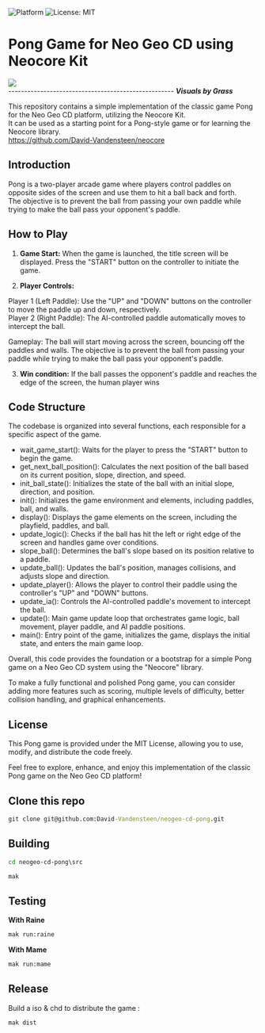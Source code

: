![Platform](https://img.shields.io/badge/platform-%20%7C%20windows-lightgrey) ![License: MIT](https://img.shields.io/badge/License-MIT-green.svg)  

# Pong Game for Neo Geo CD using Neocore Kit  
  
![](https://media.giphy.com/media/mDknOSUEaP0zcI7tzV/giphy.gif)  
---------------------------------------------------- **_Visuals by Grass_**
  

This repository contains a simple implementation of the classic game Pong for the Neo Geo CD platform, utilizing the Neocore Kit.  
It can be used as a starting point for a Pong-style game or for learning the Neocore library.  
https://github.com/David-Vandensteen/neocore  


## Introduction  

Pong is a two-player arcade game where players control paddles on opposite sides of the screen and use them to hit a ball back and forth.  
The objective is to prevent the ball from passing your own paddle while trying to make the ball pass your opponent's paddle.  


## How to Play  

1) **Game Start:** When the game is launched, the title screen will be displayed. Press the "START" button on the controller to initiate the game.

2) **Player Controls:**

Player 1 (Left Paddle): Use the "UP" and "DOWN" buttons on the controller to move the paddle up and down, respectively.  
Player 2 (Right Paddle): The AI-controlled paddle automatically moves to intercept the ball.  

Gameplay: The ball will start moving across the screen, bouncing off the paddles and walls. The objective is to prevent the ball from passing your paddle while trying to make the ball pass your opponent's paddle.

3) **Win condition:** If the ball passes the opponent's paddle and reaches the edge of the screen, the human player wins  

## Code Structure  

The codebase is organized into several functions, each responsible for a specific aspect of the game.

- wait_game_start(): Waits for the player to press the "START" button to begin the game.
- get_next_ball_position(): Calculates the next position of the ball based on its current position, slope, direction, and speed.
- init_ball_state(): Initializes the state of the ball with an initial slope, direction, and position.
- init(): Initializes the game environment and elements, including paddles, ball, and walls.
- display(): Displays the game elements on the screen, including the playfield, paddles, and ball.
- update_logic(): Checks if the ball has hit the left or right edge of the screen and handles game over conditions.
- slope_ball(): Determines the ball's slope based on its position relative to a paddle.
- update_ball(): Updates the ball's position, manages collisions, and adjusts slope and direction.
- update_player(): Allows the player to control their paddle using the controller's "UP" and "DOWN" buttons.
- update_ia(): Controls the AI-controlled paddle's movement to intercept the ball.
- update(): Main game update loop that orchestrates game logic, ball movement, player paddle, and AI paddle positions.
- main(): Entry point of the game, initializes the game, displays the initial state, and enters the main game loop.

Overall, this code provides the foundation or a bootstrap for a simple Pong game on a Neo Geo CD system using the "Neocore" library.  

To make a fully functional and polished Pong game, you can consider adding more features such as scoring, multiple levels of difficulty, better collision handling, and graphical enhancements.

## License  

This Pong game is provided under the MIT License, allowing you to use, modify, and distribute the code freely.  

Feel free to explore, enhance, and enjoy this implementation of the classic Pong game on the Neo Geo CD platform!

## Clone this repo
```cmd
git clone git@github.com:David-Vandensteen/neogeo-cd-pong.git
```

## Building
```cmd
cd neogeo-cd-pong\src
```

```cmd
mak
```

## Testing

**With Raine**
```cmd
mak run:raine
```

**With Mame**
```cmd
mak run:mame
```

## Release
Build a iso & chd to distribute the game :  
```cmd
mak dist
```

